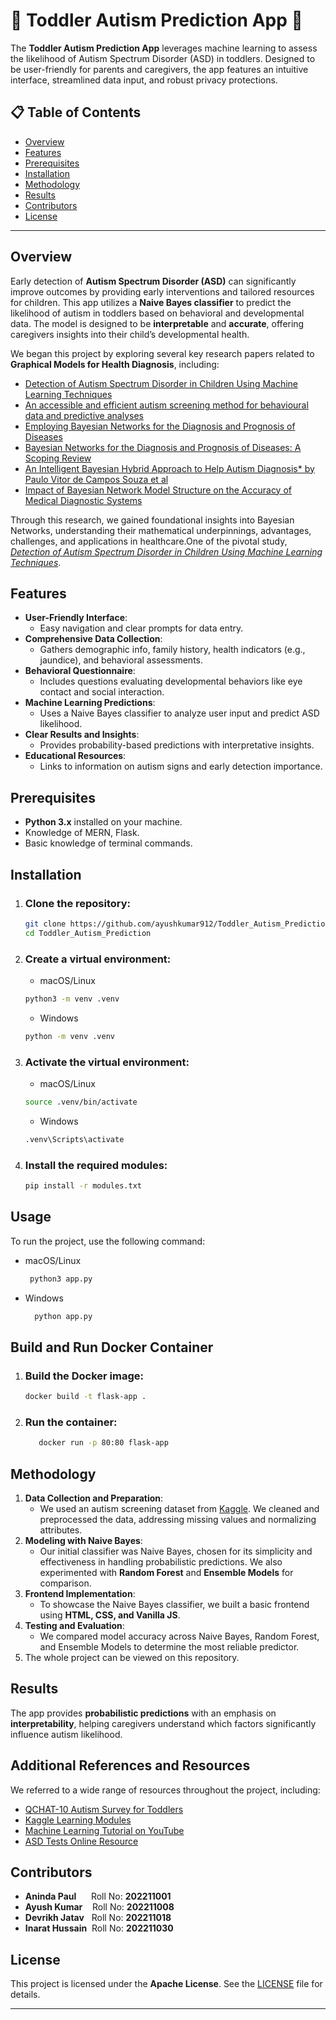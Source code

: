 # 🧩 Toddler Autism Prediction App 🧠

The **Toddler Autism Prediction App** leverages machine learning to assess the likelihood of Autism Spectrum Disorder (ASD) in toddlers. Designed to be user-friendly for parents and caregivers, the app features an intuitive interface, streamlined data input, and robust privacy protections.

## 📋 Table of Contents

- [Overview](#overview)
- [Features](#features)
- [Prerequisites](#prerequisites)
- [Installation](#installation)
- [Methodology](#methodology)
- [Results](#results)
- [Contributors](#contributors)
- [License](#license)
  

---

## Overview

Early detection of **Autism Spectrum Disorder (ASD)** can significantly improve outcomes by providing early interventions and tailored resources for children. This app utilizes a **Naive Bayes classifier** to predict the likelihood of autism in toddlers based on behavioral and developmental data. The model is designed to be **interpretable** and **accurate**, offering caregivers insights into their child’s developmental health.

We began this project by exploring several key research papers related to **Graphical Models for Health Diagnosis**, including:

- [Detection of Autism Spectrum Disorder in Children Using Machine Learning Techniques](https://link.springer.com/article/10.1007/s42979-021-00776-5)
- [An accessible and efficient autism screening method for behavioural data and predictive analyses](https://journals.sagepub.com/doi/10.1177/1460458218796636)
- [Employing Bayesian Networks for the Diagnosis and Prognosis of Diseases](https://arxiv.org/abs/2304.06400)
- [Bayesian Networks for the Diagnosis and Prognosis of Diseases: A Scoping Review](https://www.mdpi.com/2504-4990/6/2/58)
- [An Intelligent Bayesian Hybrid Approach to Help Autism Diagnosis* by Paulo Vitor de Campos Souza et al](https://link.springer.com/article/10.1007/s00500-021-05877-0)
- [Impact of Bayesian Network Model Structure on the Accuracy of Medical Diagnostic Systems](https://ali-fahmi.github.io/files/papers/paper5.pdf)

Through this research, we gained foundational insights into Bayesian Networks, understanding their mathematical underpinnings, advantages, challenges, and applications in healthcare.One of the pivotal study, *[Detection of Autism Spectrum Disorder in Children Using Machine Learning Techniques](https://link.springer.com/article/10.1007/s42979-021-00776-5)*.

## Features

- **User-Friendly Interface**:
  - Easy navigation and clear prompts for data entry.
- **Comprehensive Data Collection**:
  - Gathers demographic info, family history, health indicators (e.g., jaundice), and behavioral assessments.
- **Behavioral Questionnaire**:
  - Includes questions evaluating developmental behaviors like eye contact and social interaction.
- **Machine Learning Predictions**:
  - Uses a Naive Bayes classifier to analyze user input and predict ASD likelihood.
- **Clear Results and Insights**:
  - Provides probability-based predictions with interpretative insights.
- **Educational Resources**:
  - Links to information on autism signs and early detection importance.

## Prerequisites

- **Python 3.x** installed on your machine.
- Knowledge of MERN, Flask.
- Basic knowledge of terminal commands.

## Installation

 1. ### **Clone the repository**:

    ```bash
    git clone https://github.com/ayushkumar912/Toddler_Autism_Prediction.git
    cd Toddler_Autism_Prediction
    ```

 2. ### **Create a virtual environment**:

    - macOS/Linux

    ```bash
    python3 -m venv .venv
    ```

    - Windows

    ```bash
    python -m venv .venv
    ```

 3. ### **Activate the virtual environment**:

     - macOS/Linux

    ```bash
    source .venv/bin/activate 
    ```

    - Windows

    ```bash
    .venv\Scripts\activate 
    ```

 4. ### **Install the required modules**:


    ```bash
    pip install -r modules.txt
    ```

 ## Usage

 To run the project, use the following command:
 - macOS/Linux
   ```bash
    python3 app.py
   ```
 - Windows
   ```bash
     python app.py
    ```
   
 ## Build and Run Docker Container
 1. ### **Build the Docker image**:
    ```bash
    docker build -t flask-app .
    ```


 2. ### **Run the container**:
    ```bash
       docker run -p 80:80 flask-app
    ```
  

  ## Methodology

1. **Data Collection and Preparation**:
    - We used an autism screening dataset from [Kaggle](https://www.kaggle.com/datasets/fabdelja/autism-screening-for-toddlers). We cleaned and     preprocessed the data, addressing missing values and normalizing attributes.
3. **Modeling with Naive Bayes**:
    - Our initial classifier was Naive Bayes, chosen for its simplicity and effectiveness in handling probabilistic predictions. We also experimented     with **Random Forest** and **Ensemble Models** for comparison.
4. **Frontend Implementation**:
    - To showcase the Naive Bayes classifier, we built a basic frontend using **HTML, CSS, and Vanilla JS**.
5. **Testing and Evaluation**:
    - We compared model accuracy across Naive Bayes, Random Forest, and Ensemble Models to determine the most reliable predictor. 
6. The whole project can be viewed on this repository.

## Results

The app provides **probabilistic predictions** with an emphasis on **interpretability**, helping caregivers understand which factors significantly influence autism likelihood.

## Additional References and Resources

We referred to a wide range of resources throughout the project, including:
- [QCHAT-10 Autism Survey for Toddlers](https://www.autismalert.org/uploads/PDF/SCREENING--AUTISM--QCHAT-10%20Question%20Autism%20Survey%20for%20Toddlers.pdf)
- [Kaggle Learning Modules](https://www.kaggle.com/learn)
- [Machine Learning Tutorial on YouTube](https://www.youtube.com/watch?v=i_LwzRVP7bg)
- [ASD Tests Online Resource](https://www.asdtests.com/)

##  Contributors
- **Aninda Paul**&nbsp;&nbsp;&nbsp;&nbsp;&nbsp;&nbsp;Roll No: **202211001**
- **Ayush Kumar**&nbsp;&nbsp;&nbsp;&nbsp;Roll No: **202211008**
- **Devrikh Jatav**&nbsp;&nbsp;&nbsp;Roll No: **202211018**
- **Inarat Hussain**&nbsp;&nbsp;Roll No: **202211030**

## License

This project is licensed under the **Apache License**. See the [LICENSE](LICENSE) file for details.

--- 
